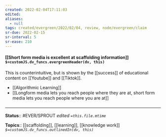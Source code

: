 ```yaml
---
created: 2022-02-04T17:11:03 
edited: 
aliases:
  - null
tags: created/evergreen/2022/02/04, review, node/evergreen/claim
sr-due: 2022-02-15
sr-interval: 5
sr-ease: 210
---
```


#### [[Short form media is excellent at scaffolding information]] `$=customJS.dv_funcs.evergreenHeader(dv, this)`

This is counterintuitive, but is shown by the [[success]] of educational content on [[Youtube]] and [[Tiktok]]. 

- [[Algorithmic Learning]]
- [[Longform media lets you reach people where they are at, short form media lets you reach people where you are at]]

### <hr class="footnote"/>

**Status**:: #EVER/SPROUT
*edited `=this.file.mtime`*

**Topics**:: [[scaffolding]], [[learning]], [[knowledge work]]
*`$=customJS.dv_funcs.outlinedIn(dv, this)`*

